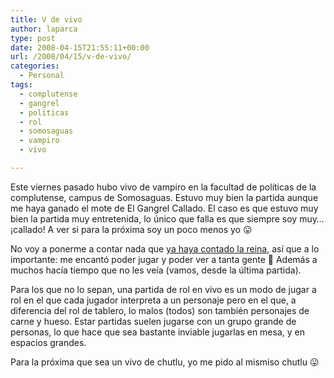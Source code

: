 ```yaml
---
title: V de vivo
author: laparca
type: post
date: 2008-04-15T21:55:11+00:00
url: /2008/04/15/v-de-vivo/
categories:
  - Personal
tags:
  - complutense
  - gangrel
  - politicas
  - rol
  - somosaguas
  - vampiro
  - vivo

---
```

Este viernes pasado hubo vivo de vampiro en la facultad de políticas de la complutense, campus de Somosaguas. Estuvo muy bien la partida aunque me haya ganado el mote de El Gangrel Callado. El caso es que estuvo muy bien la partida muy entretenida, lo único que falla es que siempre soy muy&#8230; ¡callado! A ver si para la próxima soy un poco menos yo 😛

No voy a ponerme a contar nada que <a title="Resumen de la partida de vampiro" href="http://lacortecelestialdice.blogspot.com/2008/04/encanto-rural.html" target="_blank">ya haya contado la reina</a>, así que a lo importante: me encantó poder jugar y poder ver a tanta gente 🙂 Además a muchos hacía tiempo que no les veía (vamos, desde la última partida).

Para los que no lo sepan, una partida de rol en vivo es un modo de jugar a rol en el que cada jugador interpreta a un personaje pero en el que, a diferencia del rol de tablero, lo malos (todos) son también personajes de carne y hueso. Estar partidas suelen jugarse con un grupo grande de personas, lo que hace que sea bastante inviable jugarlas en mesa, y en espacios grandes.

Para la próxima que sea un vivo de chutlu, yo me pido al mismiso chutlu 😛